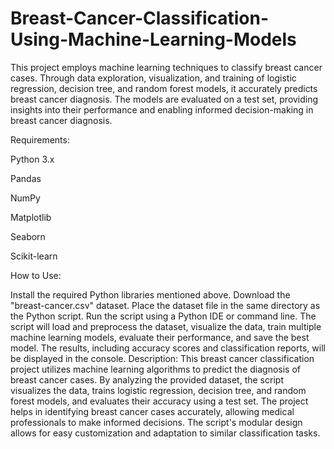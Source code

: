 # Breast-Cancer-Classification-Using-Machine-Learning-Models

 This project employs machine learning techniques to classify breast cancer cases. Through data exploration, visualization, and training of logistic regression, decision tree, and random forest models, it accurately predicts breast cancer diagnosis. The models are evaluated on a test set, providing insights into their performance and enabling informed decision-making in breast cancer diagnosis.
 
 
 
 Requirements:


Python 3.x

Pandas

NumPy

Matplotlib

Seaborn

Scikit-learn

How to Use:


Install the required Python libraries mentioned above.
Download the "breast-cancer.csv" dataset.
Place the dataset file in the same directory as the Python script.
Run the script using a Python IDE or command line.
The script will load and preprocess the dataset, visualize the data, train multiple machine learning models, evaluate their performance, and save the best model.
The results, including accuracy scores and classification reports, will be displayed in the console.
Description:
This breast cancer classification project utilizes machine learning algorithms to predict the diagnosis of breast cancer cases. By analyzing the provided dataset, the script visualizes the data, trains logistic regression, decision tree, and random forest models, and evaluates their accuracy using a test set. The project helps in identifying breast cancer cases accurately, allowing medical professionals to make informed decisions. The script's modular design allows for easy customization and adaptation to similar classification tasks.
